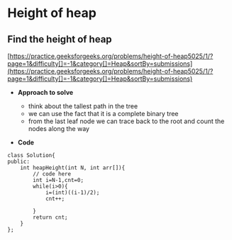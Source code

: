 # Height of heap

## Find the height of heap

[https://practice.geeksforgeeks.org/problems/height-of-heap5025/1/?page=1&difficulty[]=-1&category[]=Heap&sortBy=submissions](https://practice.geeksforgeeks.org/problems/height-of-heap5025/1/?page=1&difficulty[]=-1&category[]=Heap&sortBy=submissions)

* **Approach to solve**

  * think about the tallest path in the tree
  * we can use the fact that it is a complete binary tree
  * from the last leaf node we can trace back to the root and count the nodes along the way

* **Code**

```
class Solution{
public:
    int heapHeight(int N, int arr[]){
        // code here
        int i=N-1,cnt=0;
        while(i>0){
            i=(int)((i-1)/2);
            cnt++;
            
        }
        return cnt;
    }
};
```


